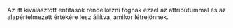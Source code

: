 Az itt kiválasztott entitások rendelkezni fognak ezzel az attribútummal és az alapértelmezett értékére lesz állítva, amikor létrejönnek.